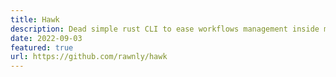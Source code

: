 ```yaml
---
title: Hawk
description: Dead simple rust CLI to ease workflows management inside monorepos.
date: 2022-09-03
featured: true
url: https://github.com/rawnly/hawk
---
```

